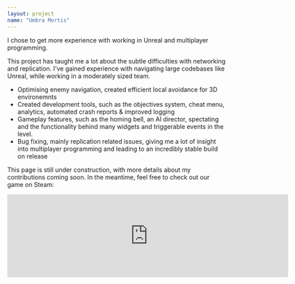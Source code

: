 ```yaml
---
layout: project
name: "Umbra Mortis"
---
```


I chose to get more experience with working in Unreal and multiplayer programming. 

This project has taught me a lot about the subtle difficulties with networking and replication. I've gained experience with navigating large codebases like Unreal, while working in a moderately sized team.

- Optimising enemy navigation, created efficient local avoidance for 3D environemnts
- Created development tools, such as the objectives system, cheat menu, analytics, automated crash reports & improved logging
- Gameplay features, such as the homing bell, an AI director, spectating and the functionality behind many widgets and triggerable events in the level.
- Bug fixing, mainly replication related issues, giving me a lot of insight into multiplayer programming and leading to an incredibly stable build on release

This page is still under construction, with more details about my contributions coming soon. In the meantime, feel free to check out our game on Steam:

<div style="text-align: center;">
  <iframe 
    src="https://store.steampowered.com/widget/3365870/?t=Rise%20children%20of%20the%20almighty%20and%20be%20guided%20to%20your%20salvation.%20You%20must%20trek%20a%20path%20of%20mud%20and%20blood%2C%20but%20if%20you%20walk%20it%20together%2C%20you%20will%20surely%20have%20enough%20strength%20to%20tear%20through%20these%20beasts.%20Grab%20two%20friends%20and%20shoot%20zombies%20in%20this%20Venice%20carnival%20inspired%20shooter." 
    frameborder="0" 
    width="646" 
    height="190">
  </iframe>
</div>
